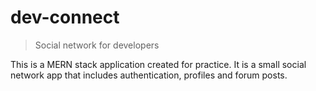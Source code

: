 # dev-connect
> Social network for developers

This is a MERN stack application created for practice. It is a small social network app that includes authentication, profiles and forum posts.